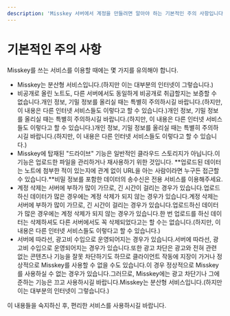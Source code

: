 ```yaml
---
description: 'Misskey 서버에서 계정을 만들려면 알아야 하는 기본적인 주의 사항입니다.'
---
```


# 기본적인 주의 사항

Misskey를 쓰는 서비스를 이용할 때에는 몇 가지를 유의해야 합니다.

- Misskey는 분산형 서비스입니다.(하지만 이는 대부분의 인터넷이 그렇습니다.)
- 비공개로 올린 노트도, 다른 서버에서도 동일하게 비공개로 취급할지는 보증할 수 없습니다.개인 정보, 기밀 정보를 올리실 때는 특별히 주의하시길 바랍니다.(하지만, 이 내용은 다른 인터넷 서비스들도 이렇다고 할 수 있습니다.)개인 정보, 기밀 정보를 올리실 때는 특별히 주의하시길 바랍니다.(하지만, 이 내용은 다른 인터넷 서비스들도 이렇다고 할 수 있습니다.)개인 정보, 기밀 정보를 올리실 때는 특별히 주의하시길 바랍니다.(하지만, 이 내용은 다른 인터넷 서비스들도 이렇다고 할 수 있습니다.)
- Misskey에 탑재된 "드라이브" 기능은 일반적인 클라우드 스토리지가 아닙니다.이 기능은 업로드한 파일을 관리하거나 재사용하기 위한 것입니다. \*\*업로드된 데이터는 노트에 첨부한 적이 있는지에 관계 없이 URL을 아는 사람이라면 누구든 접근할 수 있습니다.\*\*비밀 정보를 포함한 데이터의 송수신은 전용 서비스를 이용해주세요.
- 계정 삭제는 서버에 부하가 많이 가므로, 긴 시간이 걸리는 경우가 있습니다.업로드하신 데이터가 많은 경우에는 계정 삭제가 되지 않는 경우가 있습니다.계정 삭제는 서버에 부하가 많이 가므로, 긴 시간이 걸리는 경우가 있습니다.업로드하신 데이터가 많은 경우에는 계정 삭제가 되지 않는 경우가 있습니다.한 번 업로드를 하신 데이터는 삭제하셔도 다른 서버에서도 꼭 삭제되었다고는 할 수는 없습니다.(하지만, 이 내용은 다른 인터넷 서비스들도 이렇다고 할 수 있습니다.)
- 서버에 따라선, 광고비 수입으로 운영되어지는 경우가 있습니다.서버에 따라선, 광고비 수입으로 운영되어지는 경우가 있습니다.또한 광고 차단은 광고와 전혀 관련 없는 콘텐츠나 기능을 잘못 차단하기도 하므로 클라이언트 작동에 지장이 가거나 정상적으로 Misskey를 사용할 수 없을 수도 있습니다.이 경우 정상적으로 Misskey를 사용하실 수 없는 경우가 있습니다.그러므로, Misskey에는 광고 차단기나 그에 준하는 기능은 끄고 사용하시길 바랍니다.Misskey는 분산형 서비스입니다.(하지만 이는 대부분의 인터넷이 그렇습니다.)

이 내용들을 숙지하신 후, 편리한 서비스를 사용하시길 바랍니다.
